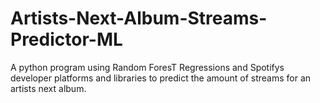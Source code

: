 # Artists-Next-Album-Streams-Predictor-ML
A python program using Random ForesT Regressions and Spotifys developer platforms and libraries to predict the amount of streams for an artists next album.
